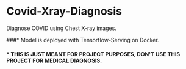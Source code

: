 # Covid-Xray-Diagnosis
Diagnose COVID using Chest X-ray images.  

###* Model is deployed with Tensorflow-Serving on Docker.

#### * THIS IS JUST MEANT FOR PROJECT PURPOSES, DON'T USE THIS PROJECT FOR MEDICAL DIAGNOSIS.
